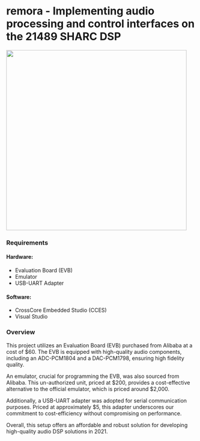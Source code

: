 # remora - Implementing audio processing and control interfaces on the 21489 SHARC DSP

<img src="https://user-images.githubusercontent.com/15021145/285431726-ce0b137a-df77-49d8-b06e-e49332750b60.jpg" width="480">

### Requirements

#### Hardware:
- Evaluation Board (EVB)
- Emulator
- USB-UART Adapter

#### Software:
- CrossCore Embedded Studio (CCES)
- Visual Studio

### Overview

This project utilizes an Evaluation Board (EVB) purchased from Alibaba at a cost of $60. The EVB is equipped with high-quality audio components, including an ADC-PCM1804 and a DAC-PCM1798, ensuring high fidelity quality.

An emulator, crucial for programming the EVB, was also sourced from Alibaba. This un-authorized unit, priced at $200, provides a cost-effective alternative to the official emulator, which is priced around $2,000.

Additionally, a USB-UART adapter was adopted for serial communication purposes. Priced at approximately $5, this adapter underscores our commitment to cost-efficiency without compromising on performance.

Overall, this setup offers an affordable and robust solution for developing high-quality audio DSP solutions in 2021.
